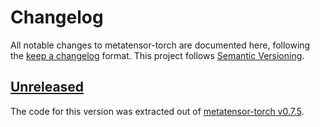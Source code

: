 # Changelog

All notable changes to metatensor-torch are documented here, following the [keep
a changelog](https://keepachangelog.com/en/1.1.0/) format. This project follows
[Semantic Versioning](https://semver.org/spec/v2.0.0.html).

## [Unreleased](https://github.com/metatensor/metatomic/)

<!-- Possible sections for each package:

### Added

### Fixed

### Changed

### Removed
-->

The code for this version was extracted out of [metatensor-torch v0.7.5](https://github.com/metatensor/metatensor/releases/tag/metatensor-torch-v0.7.5).
